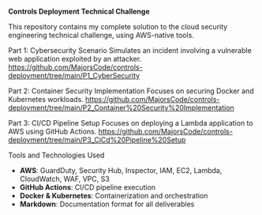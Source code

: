 **Controls Deployment Technical Challenge**

This repository contains my complete solution to the cloud security engineering technical challenge, using AWS-native tools.

Part 1: Cybersecurity Scenario
Simulates an incident involving a vulnerable web application exploited by an attacker.
https://github.com/MajorsCode/controls-deployment/tree/main/P1_CyberSecurity

Part 2: Container Security Implementation
Focuses on securing Docker and Kubernetes workloads.
https://github.com/MajorsCode/controls-deployment/tree/main/P2_Container%20Security%20Implementation

Part 3: CI/CD Pipeline Setup
Focuses on deploying a Lambda application to AWS using GitHub Actions. 
https://github.com/MajorsCode/controls-deployment/tree/main/P3_CiCd%20Pipeline%20Setup

Tools and Technologies Used

- **AWS**: GuardDuty, Security Hub, Inspector, IAM, EC2, Lambda, CloudWatch, WAF, VPC, S3
- **GitHub Actions**: CI/CD pipeline execution
- **Docker & Kubernetes**: Containerization and orchestration
- **Markdown**: Documentation format for all deliverables

